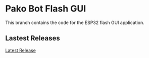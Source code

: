 # Pako Bot Flash GUI

This branch contains the code for the ESP32 flash GUI application.

## Lastest Releases
[Latest Release](https://github.com/pakobots/firmware/releases)
